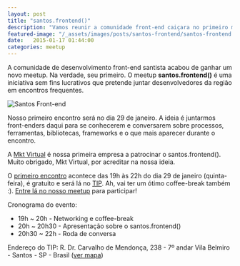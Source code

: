 ```yaml
---
layout: post
title: "santos.frontend()"
description: "Vamos reunir a comunidade front-end caiçara no primeiro meetup da região."
featured-image: "/_assets/images/posts/santos-frontend/santos-frontend.jpg"
date:   2015-01-17 01:44:00
categories: meetup
---
```


A comunidade de desenvolvimento front-end santista acabou de ganhar um novo meetup. Na verdade, seu primeiro. O meetup **santos.frontend()** é uma iniciativa sem fins lucrativos que pretende juntar desenvolvedores da região em encontros frequentes.

<!--more-->

<p class="element element--wide">
    <img src="{{ site.baseurl }}/_assets/images/posts/santos-frontend/santos-frontend.jpg" alt="Santos Front-end">
</p>

Nosso primeiro encontro será no dia 29 de janeiro. A ideia é juntarmos front-enders daqui para se conhecerem e conversarem sobre processos, ferramentas, bibliotecas, frameworks e o que mais aparecer durante o encontro.

A [Mkt Virtual](http://www.mktvirtual.com.br/) é nossa primeira empresa a patrocinar o santos.frontend(). Muito obrigado, Mkt Virtual, por acreditar na nossa ideia.

O [primeiro encontro](http://www.meetup.com/Santos-Front-end/events/219826386/) acontece das 19h às 22h do dia 29 de janeiro (quinta-feira), é gratuito e será lá no [TIP](http://www.pensetip.com.br/). Ah, vai ter um ótimo coffee-break também :). [Entre lá no nosso meetup](http://www.meetup.com/Santos-Front-end/events/219826386/) para participar!

Cronograma do evento:

- 19h ~ 20h - Networking e coffee-break 
- 20h ~ 20h30 - Apresentação sobre o santos.frontend() 
- 20h30 ~ 22h - Roda de conversa

Endereço do TIP: 
R. Dr. Carvalho de Mendonça, 238 - 7º andar 
Vila Belmiro - Santos - SP - Brasil ([ver mapa](https://www.google.com.br/maps/place/R.+Dr.+Carvalho+de+Mendon%C3%A7a,+238+-+Vila+Belmiro,+Santos+-+SP,+11070-101/@-23.952412,-46.3320137,17z/data=!3m1!4b1!4m2!3m1!1s0x94ce0372384bb877:0x89d9d8d4831699de?hl=pt-BR))
